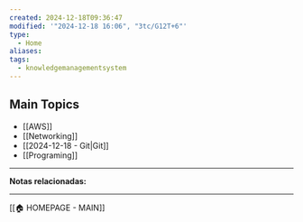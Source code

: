 ```yaml
---
created: 2024-12-18T09:36:47
modified: '"2024-12-18 16:06", "3tc/G12T+6"'
type:
  - Home
aliases: 
tags:
  - knowledgemanagementsystem
---
```

## Main Topics

- [[AWS]]
- [[Networking]]
- [[2024-12-18 - Git|Git]]
- [[Programing]]


--- 
 **Notas relacionadas:**



----
[[🏠 HOMEPAGE - MAIN]]
